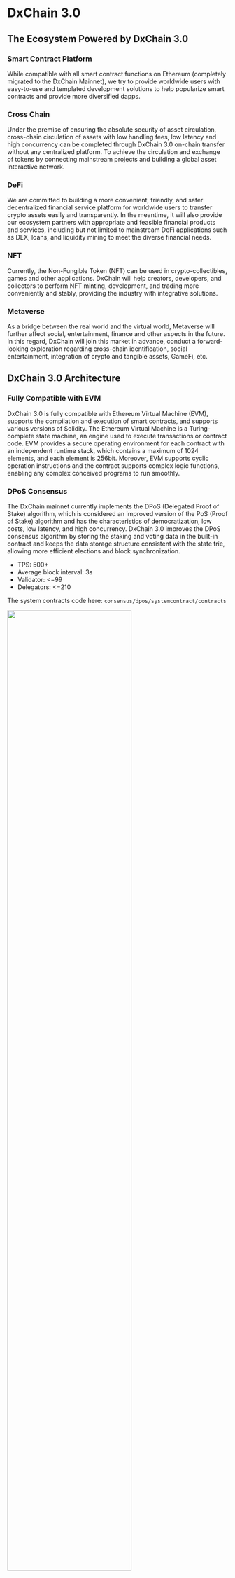 # DxChain 3.0

## The Ecosystem Powered by DxChain 3.0

### Smart Contract Platform

While compatible with all smart contract functions on Ethereum (completely migrated to the DxChain Mainnet), we try to provide worldwide users with easy-to-use and templated development solutions to help popularize smart contracts and provide more diversified dapps.

### Cross Chain

Under the premise of ensuring the absolute security of asset circulation, cross-chain circulation of assets with low handling fees, low latency and high concurrency can be completed through DxChain 3.0 on-chain transfer without any centralized platform. To achieve the circulation and exchange of tokens by connecting mainstream projects and building a global asset interactive network.

### DeFi

We are committed to building a more convenient, friendly, and safer decentralized financial service platform for worldwide users to transfer crypto assets easily and transparently. In the meantime, it will also provide our ecosystem partners with appropriate and feasible financial products and services, including but not limited to mainstream DeFi applications such as DEX, loans, and liquidity mining to meet the diverse financial needs.

### NFT
Currently, the Non-Fungible Token (NFT) can be used in crypto-collectibles, games and other applications. DxChain will help creators, developers, and collectors to perform NFT minting, development, and trading more conveniently and stably, providing the industry with integrative solutions.

### Metaverse
As a bridge between the real world and the virtual world, Metaverse will further affect social, entertainment, finance and other aspects in the future. In this regard, DxChain will join this market in advance, conduct a forward-looking exploration regarding cross-chain identification, social entertainment, integration of crypto and tangible assets, GameFi, etc.

## DxChain 3.0 Architecture

### Fully Compatible with EVM

DxChain 3.0 is fully compatible with Ethereum Virtual Machine (EVM), supports the compilation and execution of smart contracts, and supports various versions of Solidity. The Ethereum Virtual Machine is a Turing-complete state machine, an engine used to execute transactions or contract code. EVM provides a secure operating environment for each contract with an independent runtime stack, which contains a maximum of 1024 elements, and each element is 256bit. Moreover, EVM supports cyclic operation instructions and the contract supports complex logic functions, enabling any complex conceived programs to run smoothly.

### DPoS Consensus

The DxChain mainnet currently implements the DPoS (Delegated Proof of Stake) algorithm, which is considered an improved version of the PoS (Proof of Stake) algorithm and has the characteristics of democratization, low costs, low latency, and high concurrency. DxChain 3.0 improves the DPoS consensus algorithm by storing the staking and voting data in the built-in contract and keeps the data storage structure consistent with the state trie, allowing more efficient elections and block synchronization. 

* TPS: 500+
* Average block interval: 3s
* Validator: <=99
* Delegators: <=210

The system contracts code here: `consensus/dpos/systemcontract/contracts`

<img src="https://dxchain.gitbook.io/~/files/v0/b/gitbook-x-prod.appspot.com/o/spaces%2Ft7Yq0wZVG1pJ3PiTzoaE%2Fuploads%2F2cFTPWdoV8zaNjS7uqCN%2F%E8%8B%B1%E6%96%878.png?alt=media&token=a4b0aaf6-77a1-4734-93f1-c89605cb8b17" style="width:75%;" />


### Cross Chain
DxChain Bridge uses AWS Nitro Enclave to build a fast, safe, and low-cost cross-chain bridge between Ethereum and DxChain. The DxBridge will be composed of Nitro Enclave and a list of trusted nodes (called Warden). Nitro Enclave will be used to build an isolated execution environment to prevent any centralized interference and reduce the complex steps without sacrificing system security.

DxBridge mainly consists of two parts:
- Nitro Enclave: AWS Trusted Execution Environment solution. By creating an isolated environment, users can use and process private keys with high security while preventing users and applications on the parent instance to views or obtaining those information.
- A set of Wardens: third-party searchers and verifiers of transactions. Warden is mainly responsible for retrieving DxChain and Ethereum and submitting legal transactions that need to be processed to Nitro Enclave. First, Warden will look for transactions that have been successfully sent to the Ethereum wallet or transactions that have been retrieved from DxChain. There must be enough funds to pay for related expenses, including the gas fee and cross-chain fees required, otherwise, the transaction will be rejected and Warden will not retrieve these transactions. Nitro Enclave requires a certain number of Wardens to submit the same transaction at the same time, then the bridge will send the corresponding transaction on another chain and submit legal transactions by providing a private key segment. 

<img src="https://dxchain.gitbook.io/~/files/v0/b/gitbook-x-prod.appspot.com/o/spaces%2Ft7Yq0wZVG1pJ3PiTzoaE%2Fuploads%2FUAProUdP9pqJI5Ft3hil%2F%E8%8B%B1%E6%96%871.png?alt=media&token=52f10aa6-a1a6-49f4-bc11-46449a4229ea" style="width:75%;" />


Nitro Enclave can directly connect with Warden to obtain on-chain events and send transactions. The private keys of all addresses in the transaction are derived from the master private key generated during initialization that no other party can obtain. The master private key uses the Shamir Secret Sharing algorithm to distribute the private key segments to Warden, and uses TLS communication to verify the identity during the process. Nitro Enclave will ask Warden for private key segments via TLS connection to retrieve the master private key, and distribute new private key segments to Warden again after restart. In addition, transactions confirmed to have been processed by the bridge will be backed up locally.

## Tokenomic

The native token on the DxChain is DX, an exchange unit between users, provides economic incentives for on-chain activities and is also consumed as handling fees. The total supply of DX is 100 billion, of which the ecosystem pool is 45 billion. The undistributed rewards for DxChain 2.0 will continue to be distributed in DxChain 3.0.

<img src="https://dxchain.gitbook.io/~/files/v0/b/gitbook-x-prod.appspot.com/o/spaces%2Ft7Yq0wZVG1pJ3PiTzoaE%2Fuploads%2FeMid4WM6kk77VdHcz817%2F%E8%8B%B1%E6%96%872.png?alt=media&token=ebb15a4b-b9aa-478b-b54d-40e0ebb00503" style="width:75%;" />

Users can participate in DxChain by voting DX to obtain block rewards or become a Validator to maintain the security and stability of the DxChain network. In DxChain 3.0, there is also a new token **burn mechanism**. If a Validator does not meet the required number of block generation in a certain epoch, all block rewards that have been generated will be burned and the Validator status will be canceled.

## Governance

DxChain mainly divides business, technology, and community aspects in community governance. It is expected that major decisions and policies will be governed by community voting. The community initiates proposals, evaluates the results, and the committee monitors the execution process so that the DxChain development team and the community can realize the co-governance. 

The DxChain team always firmly believes that a fair, reasonable, and transparent governance mechanism with multi-party participation can better improve the community's quality. DxChain will adhere to the following points:
* Improve the community incentive mechanism
    We will continue to run DPoS mining, keep the incentive mechanism updated and innovated, provide sufficient incentives to attract more users and achieve positive feedback, aiming to guarantee the benefits of all users.

* Community Co-governance
    Co-governance will be the core idea of DxChain 3.0 community governance. In order to increase the sense of ownership, community users will be advocated and guided to participate in community discussions, proposals, and voting in the design of the community governance mechanism.

* Foundation Assistance
    As the initiator of DxChain ecosystem, DX Foundation will play the role of mobilizing community participation, accelerating community merging, integrating community resources, solving community problems, and promoting community governance.

### Election

The validator is responsible for block generation and verification on the chain, and is an integral part of DxChain. In order to realize co-governance, the rules were firstly applied in node elections. If a user wants to participate in the DPoS and apply for a validator, the following conditions must be met:
- Possess the technical and hardware requirements to maintain a blockchain node
- Stake at least 40 million DX
- The proportion allocated to voters is between 70% and 100%
A proposal will be initiated on DxChain once the above conditions are met and all existing delegators can vote, the application will not get approved until at least one validator has voted. 
### DAO
DAO (Decentralized Autonomous Organization) involves on-chain governance. Project or community users can initiate proposals, such as adjustments to consensus algorithm and economic models, deciding whether to approve new delegators, greatly expressing our idea of co-governance and reducing the risks brought by centralized governance.
### Foundation

Currently, 5% of the block reward will be allocated to the DxChain Foundation to support future development and operation, community governance, external developer contribution rewards, ecosystem construction funds, etc. (including but not limited to Dapp Development and marketing). Community governance is a process in which delegators, community members and foundations supervise each other and work together. The DxChain team will continue to improve the further governance plan in DxChain 3.0 to make governance and supervision more transparent.

## Follow Us

Website：https://dxchain.com/

Telegram (EN): https://t.me/dxchain

Telegram (CN): https://t.me/DxChainGroup_CN

Discord: https://discord.gg/XbPwmErhDX

DX Explorer: https://www.dxscan.io/

DxFarm: https://bsc.dxchain.com/home

DxChain Wiki: https://dxchain.gitbook.io/dxchain/
